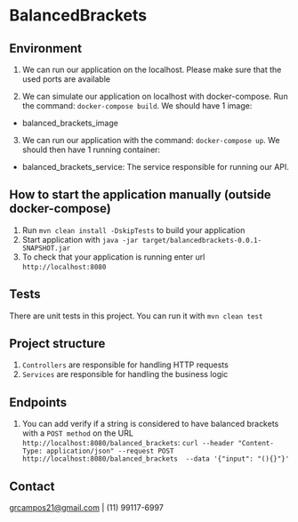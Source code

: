# BalancedBrackets


Environment
---

1. We can run our application on the localhost. Please make sure that the used ports are available

2. We can simulate our application on localhost with docker-compose. Run the command: `docker-compose build`. We should have 1 image:
- balanced_brackets_image

3. We can run our application with the command: `docker-compose up`. We should then have 1 running container:
- balanced_brackets_service: The service responsible for running our API.

How to start the application manually (outside docker-compose)
---

1. Run `mvn clean install -DskipTests` to build your application
2. Start application with `java -jar target/balancedbrackets-0.0.1-SNAPSHOT.jar`
3. To check that your application is running enter url `http://localhost:8080`

Tests
---

There are unit tests in this project. You can run it with `mvn clean test`

Project structure
---
1. `Controllers` are responsible for handling HTTP requests
2. `Services` are responsible for handling the business logic

Endpoints
---

1. You can add verify if a string is considered to have balanced brackets with a `POST method` on the URL `http://localhost:8080/balanced_brackets`: `curl --header "Content-Type: application/json" --request POST http://localhost:8080/balanced_brackets  --data '{"input": "(){}"}'`

Contact
---
grcampos21@gmail.com | (11) 99117-6997